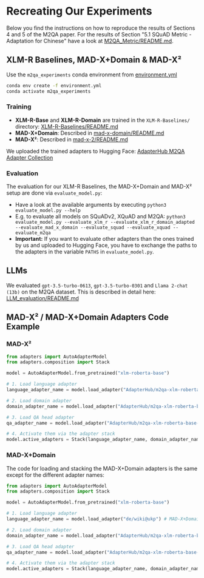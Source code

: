 # Recreating Our Experiments
Below you find the instructions on how to reproduce the results of Sections 4 and 5 of the M2QA paper. For the results of Section "5.1 SQuAD Metric - Adaptation for Chinese" have a look at [M2QA_Metric/README.md](M2QA_Metric/README.md).


## XLM-R Baselines, MAD-X+Domain & MAD-X²
Use the `m2qa_experiments` conda environment from [environment.yml](environment.yml)

```bash
conda env create -f environment.yml
conda activate m2qa_experiments
```

### Training
- **XLM-R-Base** and **XLM-R-Domain** are trained in the `XLM-R-Baselines/` directory: [XLM-R-Baselines/README.md](XLM-R-Baselines/README.md)
- **MAD-X+Domain**: Described in [mad-x-domain/README.md](mad-x-domain/README.md)
- **MAD-X²**: Described in [mad-x-2/README.md](mad-x-2/README.md)

We uploaded the trained adapters to Hugging Face: [AdapterHub M2QA Adapter Collection](https://huggingface.co/collections/AdapterHub/m2qa-adapters-6660bf3752ba5ac56930c249)


### Evaluation
The evaluation for our XLM-R Baselines, the MAD-X+Domain and MAD-X² setup are done via `evaluate_model.py`:
- Have a look at the available arguments by executing `python3 evaluate_model.py --help`
- E.g. to evaluate all models on SQuADv2, XQuAD and M2QA: `python3 evaluate_model.py --evaluate_xlm_r --evaluate_xlm_r_domain_adapted --evaluate_mad_x_domain --evaluate_squad --evaluate_xquad --evaluate_m2qa`
- **Important:** If you want to evaluate other adapters than the ones trained by us and uploaded to Hugging Face, you have to exchange the paths to the adapters in the variable `PATHS` in `evaluate_model.py`.


## LLMs
We evaluated `gpt-3.5-turbo-0613`, `gpt-3.5-turbo-0301` and `Llama 2-chat (13b)` on the M2QA dataset. This is described in detail here: [LLM_evaluation/README.md](LLM_evaluation/README.md)

## MAD-X² / MAD-X+Domain Adapters Code Example
### MAD-X²
```python
from adapters import AutoAdapterModel
from adapters.composition import Stack

model = AutoAdapterModel.from_pretrained("xlm-roberta-base")

# 1. Load language adapter
language_adapter_name = model.load_adapter("AdapterHub/m2qa-xlm-roberta-base-mad-x-2-english") 

# 2. Load domain adapter
domain_adapter_name = model.load_adapter("AdapterHub/m2qa-xlm-roberta-base-mad-x-2-product-reviews")

# 3. Load QA head adapter
qa_adapter_name = model.load_adapter("AdapterHub/m2qa-xlm-roberta-base-mad-x-2-qa-head")

# 4. Activate them via the adapter stack
model.active_adapters = Stack(language_adapter_name, domain_adapter_name, qa_adapter_name)
```

### MAD-X+Domain
The code for loading and stacking the MAD-X+Domain adapters is the same except for the different adapter names:

```python
from adapters import AutoAdapterModel
from adapters.composition import Stack

model = AutoAdapterModel.from_pretrained("xlm-roberta-base")

# 1. Load language adapter
language_adapter_name = model.load_adapter("de/wiki@ukp") # MAD-X+Domain uses the MAD-X language adapter

# 2. Load domain adapter
domain_adapter_name = model.load_adapter("AdapterHub/m2qa-xlm-roberta-base-mad-x-domain-product-reviews")

# 3. Load QA head adapter
qa_adapter_name = model.load_adapter("AdapterHub/m2qa-xlm-roberta-base-mad-x-domain-qa-head")

# 4. Activate them via the adapter stack
model.active_adapters = Stack(language_adapter_name, domain_adapter_name, qa_adapter_name)
```
